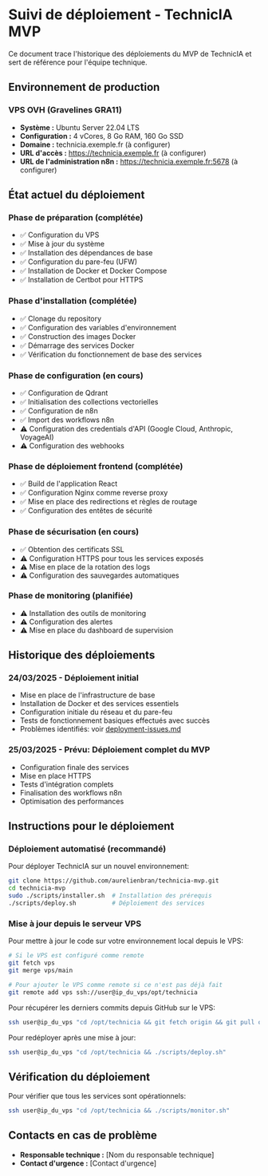 # Suivi de déploiement - TechnicIA MVP

Ce document trace l'historique des déploiements du MVP de TechnicIA et sert de référence pour l'équipe technique.

## Environnement de production

### VPS OVH (Gravelines GRA11)

- **Système :** Ubuntu Server 22.04 LTS
- **Configuration :** 4 vCores, 8 Go RAM, 160 Go SSD
- **Domaine :** technicia.exemple.fr (à configurer)
- **URL d'accès :** https://technicia.exemple.fr (à configurer)
- **URL de l'administration n8n :** https://technicia.exemple.fr:5678 (à configurer)

## État actuel du déploiement

### Phase de préparation (complétée)

- ✅ Configuration du VPS
- ✅ Mise à jour du système
- ✅ Installation des dépendances de base
- ✅ Configuration du pare-feu (UFW)
- ✅ Installation de Docker et Docker Compose
- ✅ Installation de Certbot pour HTTPS

### Phase d'installation (complétée)

- ✅ Clonage du repository
- ✅ Configuration des variables d'environnement
- ✅ Construction des images Docker
- ✅ Démarrage des services Docker
- ✅ Vérification du fonctionnement de base des services

### Phase de configuration (en cours)

- ✅ Configuration de Qdrant
- ✅ Initialisation des collections vectorielles
- ✅ Configuration de n8n
- ✅ Import des workflows n8n
- ⚠️ Configuration des credentials d'API (Google Cloud, Anthropic, VoyageAI)
- ⚠️ Configuration des webhooks

### Phase de déploiement frontend (complétée)

- ✅ Build de l'application React
- ✅ Configuration Nginx comme reverse proxy
- ✅ Mise en place des redirections et règles de routage
- ✅ Configuration des entêtes de sécurité

### Phase de sécurisation (en cours)

- ✅ Obtention des certificats SSL
- ⚠️ Configuration HTTPS pour tous les services exposés
- ⚠️ Mise en place de la rotation des logs
- ⚠️ Configuration des sauvegardes automatiques

### Phase de monitoring (planifiée)

- ⚠️ Installation des outils de monitoring
- ⚠️ Configuration des alertes
- ⚠️ Mise en place du dashboard de supervision

## Historique des déploiements

### 24/03/2025 - Déploiement initial

- Mise en place de l'infrastructure de base
- Installation de Docker et des services essentiels
- Configuration initiale du réseau et du pare-feu
- Tests de fonctionnement basiques effectués avec succès
- Problèmes identifiés: voir [deployment-issues.md](./deployment-issues.md)

### 25/03/2025 - Prévu: Déploiement complet du MVP

- Configuration finale des services
- Mise en place HTTPS
- Tests d'intégration complets
- Finalisation des workflows n8n
- Optimisation des performances

## Instructions pour le déploiement

### Déploiement automatisé (recommandé)

Pour déployer TechnicIA sur un nouvel environnement:

```bash
git clone https://github.com/aurelienbran/technicia-mvp.git
cd technicia-mvp
sudo ./scripts/installer.sh  # Installation des prérequis
./scripts/deploy.sh          # Déploiement des services
```

### Mise à jour depuis le serveur VPS

Pour mettre à jour le code sur votre environnement local depuis le VPS:

```bash
# Si le VPS est configuré comme remote
git fetch vps
git merge vps/main

# Pour ajouter le VPS comme remote si ce n'est pas déjà fait
git remote add vps ssh://user@ip_du_vps/opt/technicia
```

Pour récupérer les derniers commits depuis GitHub sur le VPS:

```bash
ssh user@ip_du_vps "cd /opt/technicia && git fetch origin && git pull origin main"
```

Pour redéployer après une mise à jour:

```bash
ssh user@ip_du_vps "cd /opt/technicia && ./scripts/deploy.sh"
```

## Vérification du déploiement

Pour vérifier que tous les services sont opérationnels:

```bash
ssh user@ip_du_vps "cd /opt/technicia && ./scripts/monitor.sh"
```

## Contacts en cas de problème

- **Responsable technique :** [Nom du responsable technique]
- **Contact d'urgence :** [Contact d'urgence]
